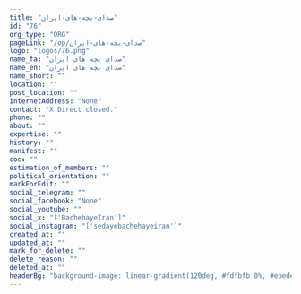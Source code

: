 ```yaml
---
title: "صدای-بچه-های-ایران"
id: "76"
org_type: "ORG"
pageLink: "/op/صدای-بچه-های-ایران"
logo: "logos/76.png"
name_fa: "صدای بچه های ایران"
name_en: "صدای بچه های ایران"
name_short: ""
location: ""
post_location: ""
internetAddress: "None"
contact: "X Direct closed."
phone: ""
about: ""
expertise: ""
history: ""
manifest: ""
coc: ""
estimation_of_members: ""
political_orientation: ""
markForEdit: ""
social_telegram: ""
social_facebook: "None"
social_youtube: ""
social_x: "['BachehayeIran']"
social_instagram: "['sedayebachehayeiran']"
created_at: ""
updated_at: ""
mark_for_delete: ""
delete_reason: ""
deleted_at: ""
headerBg: "background-image: linear-gradient(120deg, #fdfbfb 0%, #ebedee 100%);"
---
```

